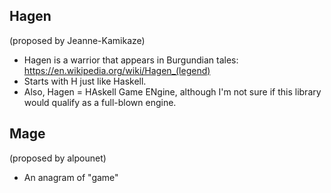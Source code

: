 Hagen
-----

(proposed by Jeanne-Kamikaze)

* Hagen is a warrior that appears in Burgundian tales: https://en.wikipedia.org/wiki/Hagen_(legend)
* Starts with H just like Haskell.
* Also, Hagen = HAskell Game ENgine, although I'm not sure if this library would qualify as a full-blown engine.

Mage
----

(proposed by alpounet)

* An anagram of "game"
